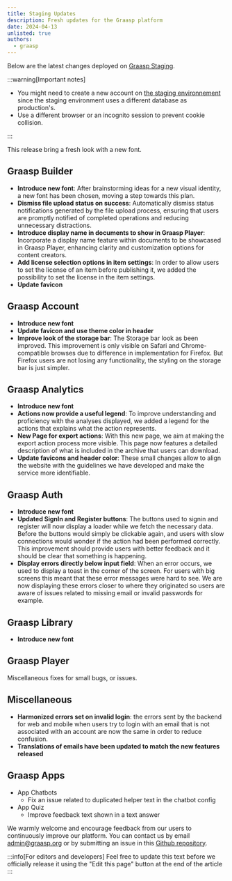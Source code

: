 ```yaml
---
title: Staging Updates
description: Fresh updates for the Graasp platform
date: 2024-04-13
unlisted: true
authors:
  - graasp
---
```


Below are the latest changes deployed on [Graasp Staging](https://builder.stage.graasp.org).

:::warning[Important notes]

- You might need to create a new account on [the staging environnement](https://auth.stage.graasp.org) since the staging environment uses a different database as production's.
- Use a different browser or an incognito session to prevent cookie collision.

:::

This release bring a fresh look with a new font.

<!-- Everything below this will not be shown in the post overview -->
<!-- truncate -->

## Graasp Builder

- **Introduce new font**: After brainstorming ideas for a new visual identity, a new font has been chosen, moving a step towards this plan.
- **Dismiss file upload status on success**: Automatically dismiss status notifications generated by the file upload process, ensuring that users are promptly notified of completed operations and reducing unnecessary distractions.
- **Introduce display name in documents to show in Graasp Player**: Incorporate a display name feature within documents to be showcased in Graasp Player, enhancing clarity and customization options for content creators.
- **Add license selection options in item settings**: In order to allow users to set the license of an item before publishing it, we added the possibility to set the license in the item settings.
- **Update favicon**

## Graasp Account

- **Introduce new font**
- **Update favicon and use theme color in header**
- **Improve look of the storage bar**: The Storage bar look as been improved. This improvement is only visible on Safari and Chrome-compatible browses due to difference in implementation for Firefox. But Firefox users are not losing any functionality, the styling on the storage bar is just simpler.

## Graasp Analytics

- **Introduce new font**
- **Actions now provide a useful legend**: To improve understanding and proficiency with the analyses displayed, we added a legend for the actions that explains what the action represents.
- **New Page for export actions**: With this new page, we aim at making the export action process more visible. This page now features a detailed description of what is included in the archive that users can download.
- **Update favicons and header color**: These small changes allow to align the website with the guidelines we have developed and make the service more identifiable.

## Graasp Auth

- **Introduce new font**
- **Updated SignIn and Register buttons**: The buttons used to signin and register will now display a loader while we fetch the necessary data. Before the buttons would simply be clickable again, and users with slow connections would wonder if the action had been performed correctly. This improvement should provide users with better feedback and it should be clear that something is happening.
- **Display errors directly below input field**: When an error occurs, we used to display a toast in the corner of the screen. For users with big screens this meant that these error messages were hard to see. We are now displaying these errors closer to where they originated so users are aware of issues related to missing email or invalid passwords for example.

## Graasp Library

- **Introduce new font**

## Graasp Player

Miscellaneous fixes for small bugs, or issues.

## Miscellaneous

- **Harmonized errors set on invalid login**: the errors sent by the backend for web and mobile when users try to login with an email that is not associated with an account are now the same in order to reduce confusion.
- **Translations of emails have been updated to match the new features released**

## Graasp Apps

- App Chatbots
  - Fix an issue related to duplicated helper text in the chatbot config
- App Quiz
  - Improve feedback text shown in a text answer

<!-- Generic message -->

We warmly welcome and encourage feedback from our users to continuously improve our platform. You can contact us by email [admin@graasp.org](mailto:admin@graasp.org) or by submitting an issue in this [Github repository](https://github.com/graasp/graasp-feedback).

:::info[For editors and developers]
Feel free to update this text before we officially release it using the "Edit this page" button at the end of the article
:::
